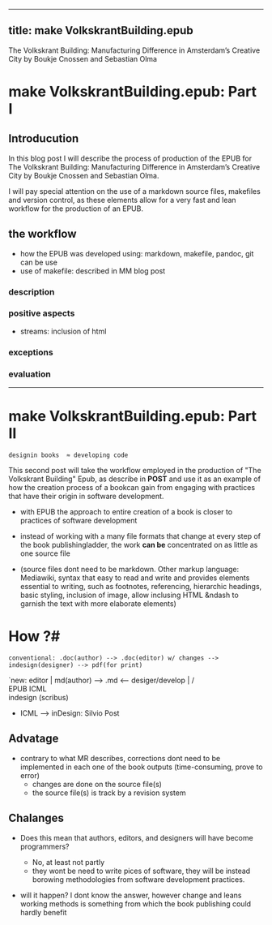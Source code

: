 ----
title: make VolkskrantBuilding.epub
---

The Volkskrant Building: Manufacturing Difference in Amsterdam’s Creative City by Boukje Cnossen and Sebastian Olma

# make VolkskrantBuilding.epub: Part I
## Introducution
In this blog post I will describe the process of production of the EPUB for The Volkskrant Building: Manufacturing Difference in Amsterdam’s Creative City by Boukje Cnossen and Sebastian Olma. 

I will pay special attention on the use of a markdown source files, makefiles and version control, as these elements allow for a very fast and lean workflow for the production of an EPUB.

## the workflow
* how the EPUB was developed using: markdown, makefile, pandoc, git can be use 
* use of makefile: described in MM blog post
### description
### positive aspects
* streams: inclusion of html 
### exceptions
### evaluation


----


# make VolkskrantBuilding.epub: Part II 
`designin books  ≈ developing code`

This second post will take the workflow employed in the production of "The Volkskrant Building" Epub, as describe in **POST** and use it as an example of how the creation process of a bookcan gain from engaging with practices that have their origin in software development.



* with EPUB the approach to entire creation of a book is closer to practices of software development
* instead of working with a many file formats that change at every step of the book publishingladder,  the work **can be** concentrated on as little as one source file

* (source files dont need to be markdown. Other markup language: Mediawiki, syntax that easy to read and write and provides elements essential to writing, such as footnotes, referencing, hierarchic headings, basic styling, inclusion of image, allow inclusing HTML &ndash to garnish the text with more elaborate elements)

# How ?#

`conventional: .doc(author) --> .doc(editor) w/ changes --> indesign(designer) --> pdf(for print)`

`new:
                 editor
				   |
 md(author) -->  .md  <-- desiger/develop
                   | 
                   /\
               EPUB  ICML 
			           \
                       indesign  (scribus)


* ICML --> inDesign: Silvio Post


## Advatage
* contrary to what MR describes, corrections dont need to be implemented in each one of the book outputs (time-consuming,  prove to error)
    * changes are done on the source file(s)
    * the source file(s) is track by a revision system

## Chalanges
* Does this mean that authors, editors, and designers will have become programmers?
  * No, at least not partly 
  * they wont be need to write pices of software, they will be instead borowing methodologies from software development practices.

* will it happen? I dont know the answer, however change and leans working methods is something from which the book publishing could hardly benefit 

